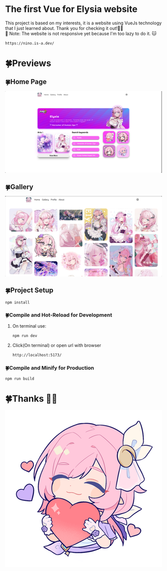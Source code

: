# The first Vue for Elysia website
This project is based on my interests, it is a website using VueJs technology that I just learned about. Thank you for checking it out!🥰🍀
<br>
📌 Note: The website is not responsive yet because I'm too lazy to do it. 🐱


```sh
https://nino.is-a.dev/
```

# 🍀Previews

## 🍀Home Page
![Image Description](./public/img/preview.png)
## 🍀Gallery
![Image Description](./public/img/previewGallery.png)

## 🍀Project Setup


```sh
npm install
```

### 🍀Compile and Hot-Reload for Development
1. On terminal use:
    ```sh
    npm run dev
    ```
2. Click(On terminal) or open url with browser 
    ```sh
    http://localhost:5173/
    ```


### 🍀Compile and Minify for Production

```sh
npm run build
```

# 🍀Thanks 🥰🌠
![Image Description](./public/ElysiaAlbum/ElyIcon(5).png)